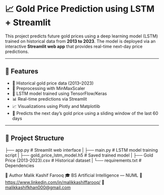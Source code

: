 # 📈 Gold Price Prediction using LSTM + Streamlit

This project predicts future gold prices using a deep learning model (LSTM) trained on historical data from **2013 to 2023**. The model is deployed via an interactive **Streamlit web app** that provides real-time next-day price predictions.

---

## 🚀 Features

- 📅 Historical gold price data (2013–2023)
- 🔁 Preprocessing with MinMaxScaler
- 🧠 LSTM model trained using TensorFlow/Keras
- 📊 Real-time predictions via Streamlit
- 📈 Visualizations using Plotly and Matplotlib
- 🔮 Predicts the next day’s gold price using a sliding window of the last 60 days

---

## 📂 Project Structure
├── app.py # Streamlit web interface
|
├── main.py # LSTM model training script
|
├── gold_price_lstm_model.h5 # Saved trained model
|
├── Gold Price (2013-2023).csv # Historical dataset
|
└── requirements.txt # Dependencies


🧠 Author
Malik Kashif Farooq
🎓 BS Artificial Intelligence — NUML
🔗 https://www.linkedin.com/in/malikkashiffarooq/
📧 malikkashifkhan000@gmail.com
